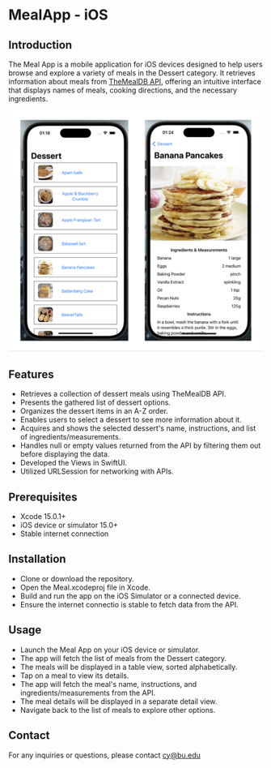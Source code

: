 # MealApp - iOS


## Introduction
The Meal App is a mobile application for iOS devices designed to help users browse and explore a variety of meals in the Dessert category. It retrieves information about meals from [TheMealDB API](https://www.themealdb.com/api.php), offering an intuitive interface that displays names of meals, cooking directions, and the necessary ingredients.

![alt text](/Images/AppScreenShot.png)

## Features
- Retrieves a collection of dessert meals using TheMealDB API.
- Presents the gathered list of dessert options.
- Organizes the dessert items in an A-Z order.
- Enables users to select a dessert to see more information about it.
- Acquires and shows the selected dessert's name, instructions, and list of  ingredients/measurements.
- Handles null or empty values returned from the API by filtering them out before displaying the data.
- Developed the Views in SwiftUI.
- Utilized URLSession for networking with APIs.

## Prerequisites

- Xcode 15.0.1+
- iOS device or simulator 15.0+
- Stable internet connection

## Installation

- Clone or download the repository.
- Open the Meal.xcodeproj file in Xcode.
- Build and run the app on the iOS Simulator or a connected device.
- Ensure the internet connectio is stable to fetch data from the API.

## Usage

- Launch the Meal App on your iOS device or simulator.
- The app will fetch the list of meals from the Dessert category.
- The meals will be displayed in a table view, sorted alphabetically.
- Tap on a meal to view its details.
- The app will fetch the meal's name, instructions, and ingredients/measurements from the API.
- The meal details will be displayed in a separate detail view.
- Navigate back to the list of meals to explore other options.


## Contact
For any inquiries or questions, please contact cy@bu.edu
